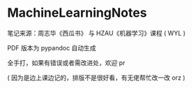 # MachineLearningNotes

笔记来源：周志华《西瓜书》 与 HZAU《机器学习》课程 ( WYL )

PDF 版本为 pypandoc 自动生成

全手打，如果有错误或者需改进处，欢迎 pr 

( 因为是边上课边记的，排版不是很好看，有无佬帮忙改一改 orz )
